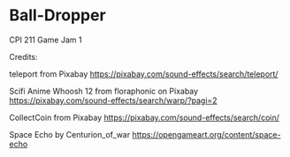 # Ball-Dropper
CPI 211 Game Jam 1

Credits:

teleport from Pixabay https://pixabay.com/sound-effects/search/teleport/ 

Scifi Anime Whoosh 12 from floraphonic on Pixabay https://pixabay.com/sound-effects/search/warp/?pagi=2 

CollectCoin from Pixabay https://pixabay.com/sound-effects/search/coin/  

Space Echo by Centurion_of_war https://opengameart.org/content/space-echo 
